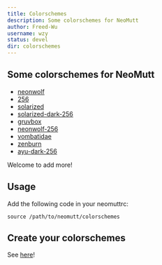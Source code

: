 ```yaml
---
title: Colorschemes
description: Some colorschemes for NeoMutt
author: Freed-Wu
username: wzy
status: devel
dir: colorschemes
---
```


## Some colorschemes for NeoMutt

- [neonwolf](https://codeberg.org/h3xx/mutt-colors-neonwolf)
- [256](https://github.com/d3ckard/mutt_color_themes)
- [solarized](https://github.com/altercation/mutt-colors-solarized)
- [solarized-dark-256](https://github.com/neomutt/neomutt/blob/main/data/colorschemes/solarized-dark-256.neomuttrc)
- [gruvbox](https://www.sthu.org/code/codesnippets/mutt-gruvbox.html)
- [neonwolf-256](https://github.com/neomutt/neomutt/blob/main/data/colorschemes/neonwolf-256.neomuttrc)
- [vombatidae](https://github.com/neomutt/neomutt/blob/main/data/colorschemes/vombatidae.neomuttrc)
- [zenburn](https://github.com/neomutt/neomutt/blob/main/data/colorschemes/zenburn.neomuttrc)
- [ayu-dark-256](https://github.com/neomutt/neomutt/blob/main/data/colorschemes/ayu-dark-256.neomuttrc)

Welcome to add more!

## Usage

Add the following code in your neomuttrc:

```{.neomuttrc}
source /path/to/neomutt/colorschemes
```

## Create your colorschemes

See [here](https://github.com/neomutt/neomutt/issues/340)!
